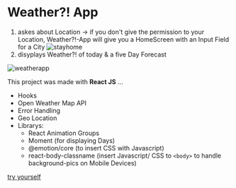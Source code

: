 
# Weather?! App

1. askes about Location -> if you don't give the permission to your Location, Weather?!-App will give you a HomeScreen with an Input Field for a City 
![stayhome](stayhome.gif)
2. disyplays Weather?! of today & a five Day Forecast

![weatherapp](weaterapp.gif)

This project was made with **React JS** ... 
* Hooks
* Open Weather Map API
* Error Handling
* Geo Location
* Librarys:  
  * React Animation Groups 
  * Moment (for displaying Days) 
  * @emotion/core (to insert CSS with Javascript) 
  * react-body-classname (insert Javascript/ CSS to `<body>` to handle background-pics on Mobile Devices)

[try yourself](https://weather-aquin.netlify.app/)

